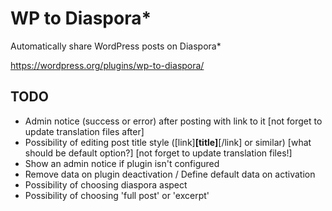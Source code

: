 WP to Diaspora*
=====================

Automatically share WordPress posts on Diaspora*

https://wordpress.org/plugins/wp-to-diaspora/


## TODO
- Admin notice (success or error) after posting with link to it [not forget to update translation files after]
- Possibility of editing post title style ([link]<b>[title]</b>[/link] or similar) [what should be default option?] [not forget to update translation files!]
- Show an admin notice if plugin isn't configured
- Remove data on plugin deactivation / Define default data on activation
- Possibility of choosing diaspora aspect
- Possibility of choosing 'full post' or 'excerpt'
